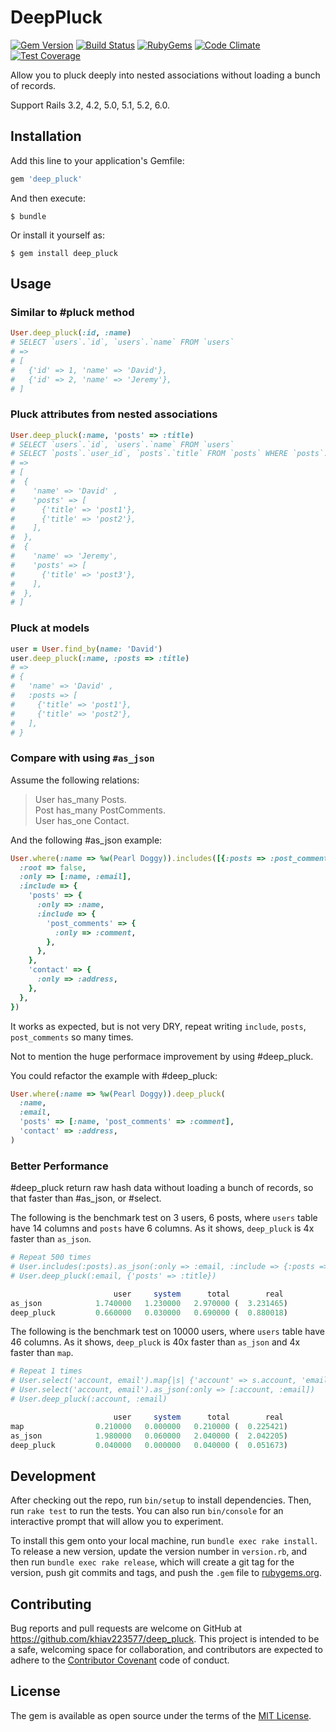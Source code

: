 # DeepPluck

[![Gem Version](https://img.shields.io/gem/v/deep_pluck.svg?style=flat)](http://rubygems.org/gems/deep_pluck)
[![Build Status](https://travis-ci.org/khiav223577/deep_pluck.svg?branch=master)](https://travis-ci.org/khiav223577/deep_pluck)
[![RubyGems](http://img.shields.io/gem/dt/deep_pluck.svg?style=flat)](http://rubygems.org/gems/deep_pluck)
[![Code Climate](https://codeclimate.com/github/khiav223577/deep_pluck/badges/gpa.svg)](https://codeclimate.com/github/khiav223577/deep_pluck)
[![Test Coverage](https://codeclimate.com/github/khiav223577/deep_pluck/badges/coverage.svg)](https://codeclimate.com/github/khiav223577/deep_pluck/coverage)

Allow you to pluck deeply into nested associations without loading a bunch of records.

Support Rails 3.2, 4.2, 5.0, 5.1, 5.2, 6.0.


## Installation

Add this line to your application's Gemfile:

```ruby
gem 'deep_pluck'
```

And then execute:

    $ bundle

Or install it yourself as:

    $ gem install deep_pluck

## Usage

### Similar to #pluck method

```rb
User.deep_pluck(:id, :name)
# SELECT `users`.`id`, `users`.`name` FROM `users`
# =>
# [
#   {'id' => 1, 'name' => 'David'},
#   {'id' => 2, 'name' => 'Jeremy'},
# ]
```

### Pluck attributes from nested associations

```rb
User.deep_pluck(:name, 'posts' => :title)
# SELECT `users`.`id`, `users`.`name` FROM `users`
# SELECT `posts`.`user_id`, `posts`.`title` FROM `posts` WHERE `posts`.`user_id` IN (1, 2)
# =>
# [
#  {
#    'name' => 'David' ,
#    'posts' => [
#      {'title' => 'post1'},
#      {'title' => 'post2'},
#    ],
#  },
#  {
#    'name' => 'Jeremy',
#    'posts' => [
#      {'title' => 'post3'},
#    ],
#  },
# ]
```

### Pluck at models

```rb
user = User.find_by(name: 'David')
user.deep_pluck(:name, :posts => :title)
# =>
# {
#   'name' => 'David' ,
#   :posts => [
#     {'title' => 'post1'},
#     {'title' => 'post2'},
#   ],
# }
```

### Compare with using `#as_json`

Assume the following relations:

> User has_many Posts.<br>
> Post has_many PostComments.<br>
> User has_one Contact.<br>

And the following #as_json example:
```rb
User.where(:name => %w(Pearl Doggy)).includes([{:posts => :post_comments}, :contact]).as_json({
  :root => false,
  :only => [:name, :email],
  :include => {
    'posts' => {
      :only => :name,
      :include => {
        'post_comments' => {
          :only => :comment,
        },
      },
    },
    'contact' => {
      :only => :address,
    },
  },
})

```
It works as expected, but is not very DRY, repeat writing `include`, `posts`, `post_comments` so many times.

Not to mention the huge performace improvement by using #deep_pluck.

You could refactor the example with #deep_pluck:
```rb
User.where(:name => %w(Pearl Doggy)).deep_pluck(
  :name,
  :email,
  'posts' => [:name, 'post_comments' => :comment],
  'contact' => :address,
)
```

### Better Performance

#deep_pluck return raw hash data without loading a bunch of records, so that faster than #as_json, or #select.

The following is the benchmark test on 3 users, 6 posts, where `users` table have 14 columns and `posts` have 6 columns. As it shows, `deep_pluck` is 4x faster than `as_json`.


```rb
# Repeat 500 times
# User.includes(:posts).as_json(:only => :email, :include => {:posts => {:only => :title}})
# User.deep_pluck(:email, {'posts' => :title})

                       user     system      total        real
as_json            1.740000   1.230000   2.970000 (  3.231465)
deep_pluck         0.660000   0.030000   0.690000 (  0.880018)
```

The following is the benchmark test on 10000 users, where `users` table have 46 columns. As it shows, `deep_pluck` is 40x faster than `as_json` and 4x faster than `map`.
```rb
# Repeat 1 times
# User.select('account, email').map{|s| {'account' => s.account, 'email' => s.email}}
# User.select('account, email').as_json(:only => [:account, :email])
# User.deep_pluck(:account, :email)

                       user     system      total        real
map                0.210000   0.000000   0.210000 (  0.225421)
as_json            1.980000   0.060000   2.040000 (  2.042205)
deep_pluck         0.040000   0.000000   0.040000 (  0.051673)
```


## Development

After checking out the repo, run `bin/setup` to install dependencies. Then, run `rake test` to run the tests. You can also run `bin/console` for an interactive prompt that will allow you to experiment.

To install this gem onto your local machine, run `bundle exec rake install`. To release a new version, update the version number in `version.rb`, and then run `bundle exec rake release`, which will create a git tag for the version, push git commits and tags, and push the `.gem` file to [rubygems.org](https://rubygems.org).

## Contributing

Bug reports and pull requests are welcome on GitHub at https://github.com/khiav223577/deep_pluck. This project is intended to be a safe, welcoming space for collaboration, and contributors are expected to adhere to the [Contributor Covenant](http://contributor-covenant.org) code of conduct.


## License

The gem is available as open source under the terms of the [MIT License](http://opensource.org/licenses/MIT).

